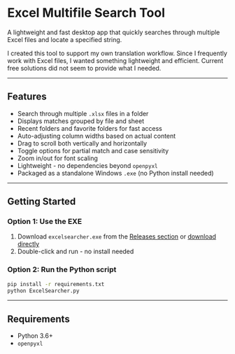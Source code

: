 # Excel Multifile Search Tool

A lightweight and fast desktop app that quickly searches through multiple Excel files and locate a specified string.

I created this tool to support my own translation workflow. Since I frequently work with Excel files, I wanted something lightweight and efficient. Current free solutions did not seem to provide what I needed.

---

## Features

- Search through multiple `.xlsx` files in a folder
- Displays matches grouped by file and sheet
- Recent folders and favorite folders for fast access
- Auto-adjusting column widths based on actual content
- Drag to scroll both vertically and horizontally
- Toggle options for partial match and case sensitivity
- Zoom in/out for font scaling
- Lightweight - no dependencies beyond `openpyxl`
- Packaged as a standalone Windows `.exe` (no Python install needed)

---
## Getting Started

### Option 1: Use the EXE

1. Download `excelsearcher.exe` from the [Releases section](https://github.com/erjean/ExcelSearcher/releases) or [download directly](https://github.com/erjean/ExcelSearcher/releases/download/v1.0.0/Excel.Searcher.exe)
2. Double-click and run - no install needed

### Option 2: Run the Python script

```bash
pip install -r requirements.txt
python ExcelSearcher.py
```

---

## Requirements

- Python 3.6+
- `openpyxl`
